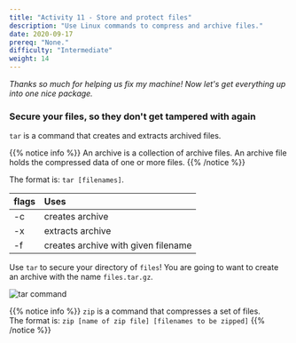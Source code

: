 ```yaml
---
title: "Activity 11 - Store and protect files"
description: "Use Linux commands to compress and archive files."
date: 2020-09-17
prereq: "None."
difficulty: "Intermediate"
weight: 14
---
```


*Thanks so much for helping us fix my machine! Now let's get everything up into one nice package.*

### Secure your files, so they don't get tampered with again

`tar` is a command that creates and extracts archived files.  

{{% notice info %}}
An archive is a collection of archive files. An archive file holds the compressed data of one or more files.
{{% /notice %}}

The format is: `tar [filenames]`.

| flags | Uses |
| :--- | :--- |
| -c | creates archive |
| -x | extracts archive |
| -f | creates archive with given filename |

Use `tar` to secure your directory of `files`! You are going to want to create an archive with the name `files.tar.gz`.

![tar command](../images/Act11.png?classes=border,shadow)

{{% notice info %}}
`zip` is a command that compresses a set of files.  
The format is: `zip [name of zip file] [filenames to be zipped]`
{{% /notice %}}

